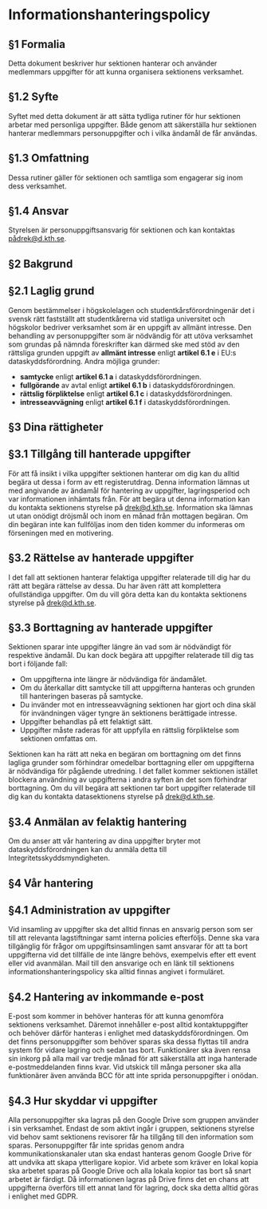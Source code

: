 Informationshanteringspolicy
================================

§1 Formalia
---------------------

Detta dokument beskriver hur sektionen hanterar och använder medlemmars uppgifter för att kunna organisera sektionens verksamhet.

§1.2 Syfte
------------------------------

Syftet med detta dokument är att sätta tydliga rutiner för hur sektionen arbetar med personliga uppgifter. Både genom att säkerställa hur sektionen hanterar medlemmars personuppgifter och i vilka ändamål de får användas.

§1.3 Omfattning
--------------------------------

Dessa rutiner gäller för sektionen och samtliga som engagerar sig inom dess verksamhet.

§1.4 Ansvar
-----------------------

Styrelsen är personuppgiftsansvarig för sektionen och kan kontaktas pådrek@d.kth.se.

§2 Bakgrund
--------------------------------

§2.1 Laglig grund
--------------------------------

Genom bestämmelser i högskolelagen och studentkårsförordningenär det i svensk rätt fastställt att studentkårerna vid statliga universitet och högskolor bedriver verksamhet som är en uppgift av allmänt intresse. Den behandling av personuppgifter som är nödvändig för att utöva verksamhet som grundas på nämnda föreskrifter kan därmed ske med stöd av den rättsliga grunden uppgift av **allmänt intresse** enligt **artikel 6.1 e** i EU:s dataskyddsförordning. Andra möjliga grunder:

* **samtycke** enligt **artikel 6.1 a** i dataskyddsförordningen.
* **fullgörande** av avtal enligt **artikel 6.1 b** i dataskyddsförordningen.
* **rättslig förpliktelse** enligt **artikel 6.1 c** i dataskyddsförordningen.
* **intresseavvägning** enligt **artikel 6.1 f** i dataskyddsförordningen.

§3 Dina rättigheter
--------------------------------

§3.1 Tillgång till hanterade uppgifter
--------------------------------

För att få insikt i vilka uppgifter sektionen hanterar om dig kan du alltid begära ut dessa i form av ett registerutdrag. Denna information lämnas ut med angivande av ändamål för hantering av uppgifter, lagringsperiod och var informationen inhämtats från. För att begära ut denna information kan du kontakta sektionens styrelse på drek@d.kth.se. Information ska lämnas ut utan onödigt dröjsmål och inom en månad från mottagen begäran. Om din begäran inte kan fullföljas inom den tiden kommer du informeras om förseningen med en motivering.

§3.2 Rättelse av hanterade uppgifter
--------------------------------

I det fall att sektionen hanterar felaktiga uppgifter relaterade till dig har du rätt att begära rättelse av dessa. Du har även rätt att komplettera ofullständiga uppgifter. Om du vill göra detta kan du kontakta sektionens styrelse på drek@d.kth.se.

§3.3 Borttagning av hanterade uppgifter
--------------------------------

Sektionen sparar inte uppgifter längre än vad som är nödvändigt för respektive ändamål. Du kan dock begära att uppgifter relaterade till dig tas bort i följande fall:

* Om uppgifterna inte längre är nödvändiga för ändamålet.
* Om du återkallar ditt samtycke till att uppgifterna hanteras och grunden till hanteringen baseras på samtycke.
* Du invänder mot en intresseavvägning sektionen har gjort och dina skäl för invändningen väger tyngre än sektionens berättigade intresse.
* Uppgifter behandlas på ett felaktigt sätt.
* Uppgifter måste raderas för att uppfylla en rättslig förpliktelse som sektionen omfattas om.

Sektionen kan ha rätt att neka en begäran om borttagning om det finns lagliga grunder som förhindrar omedelbar borttagning eller om uppgifterna är nödvändiga för pågående utredning. I det fallet kommer sektionen istället blockera användning av uppgifterna i andra syften än det som förhindrar borttagning. Om du vill begära att sektionen tar bort uppgifter relaterade till dig kan du kontakta datasektionens styrelse på drek@d.kth.se.

§3.4 Anmälan av felaktig hantering
--------------------------------

Om du anser att vår hantering av dina uppgifter bryter mot dataskyddsförordningen kan du anmäla detta till Integritetsskyddsmyndigheten.

§4 Vår hantering
--------------------------------

§4.1 Administration av uppgifter
--------------------------------

Vid insamling av uppgifter ska det alltid finnas en ansvarig person som ser till att relevanta lagstiftningar samt interna policies efterföljs. Denne ska vara tillgänglig för frågor om uppgiftsinsamlingen samt ansvarar för att ta bort uppgifterna vid det tillfälle de inte längre behövs, exempelvis efter ett event eller vid avanmälan. Mail till den ansvarige och en länk till sektionens informationshanteringspolicy ska alltid finnas angivet i formuläret.

§4.2 Hantering av inkommande e-post
--------------------------------

E-post som kommer in behöver hanteras för att kunna genomföra sektionens verksamhet. Däremot innehåller e-post alltid kontaktuppgifter och behöver därför hanteras i enlighet med dataskyddsförordningen. Om det finns personuppgifter som behöver sparas ska dessa flyttas till andra system för vidare lagring och sedan tas bort. Funktionärer ska även rensa sin inkorg på alla mail var tredje månad för att säkerställa att inga hanterade e-postmeddelanden finns kvar. Vid utskick till många personer ska alla funktionärer även använda BCC för att inte sprida personuppgifter i onödan.

§4.3 Hur skyddar vi uppgifter
--------------------------------

Alla personuppgifter ska lagras på den Google Drive som gruppen använder i sin verksamhet. Endast de som aktivt ingår i gruppen, sektionens styrelse vid behov samt sektionens revisorer får ha tillgång till den information som sparas. Personuppgifter får inte spridas genom andra kommunikationskanaler utan ska endast hanteras genom Google Drive för att undvika att skapa ytterligare kopior. Vid arbete som kräver en lokal kopia ska arbetet sparas på Google Drive och alla lokala kopior tas bort så snart arbetet är färdigt. Då informationen lagras på Drive finns det en chans att uppgifterna överförs till ett annat land för lagring, dock ska detta alltid göras i enlighet med GDPR.
